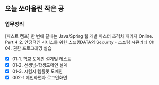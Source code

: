## 오늘 쏘아올린 작은 공

### 업무정리
[패스트 캠프] 한 번에 끝내는 Java/Spring 웹 개발 마스터 초격차 패키지 Online.
Part 4-2. 안정적인 서비스를 위한 스프링DATA와 Security - 스프링 시큐리티
Ch 04. 권한 프로그래밍 실습
- [x] 01-1. 학교 도메인 설계및 테스트
- [x] 01-2. 선생님-학생도메인 설계
- [x] 01-3. 시험지 템플릿 도메인
- [x] 002-1 메인화면과 로그인화면